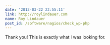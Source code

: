 ```yaml
---
date: '2013-03-22 22:55:11'
link: http://roylindauer.com
name: Roy Lindauer
post_id: /software/nagios/check_wp-php
---
```


Thank you! This is exactly what I was looking for.